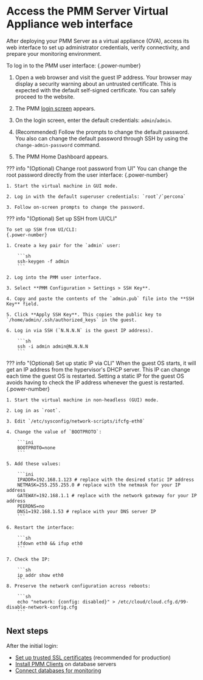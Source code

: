 # Access the PMM Server Virtual Appliance web interface

After deploying your PMM Server as a virtual appliance (OVA), access its web interface to set up administrator credentials, verify connectivity, and prepare your monitoring environment.

To log in to the PMM user interface:
{.power-number}

1. Open a web browser and visit the guest IP address. Your browser may display a security warning about an untrusted certificate. This is expected with the default self-signed certificate. You can safely proceed to the website.

2. The PMM [login screen](../../../../reference/ui/log_in.md) appears.

3. On the login screen, enter the default credentials: `admin`/`admin`.

4. (Recommended) Follow the prompts to change the default password. You also can change the default password through SSH by using the `change-admin-password` command.

5. The PMM Home Dashboard appears.

??? info "(Optional) Change root password from UI"
    You can change the root password directly from the user interface:
    {.power-number}

    1. Start the virtual machine in GUI mode.

    2. Log in with the default superuser credentials: `root`/`percona`

    3. Follow on-screen prompts to change the password.


??? info "(Optional) Set up SSH from UI/CLI"

    To set up SSH from UI/CLI:
    {.power-number}

    1. Create a key pair for the `admin` user:

        ```sh
        ssh-keygen -f admin
        ```

    2. Log into the PMM user interface.

    3. Select **PMM Configuration > Settings > SSH Key**.

    4. Copy and paste the contents of the `admin.pub` file into the **SSH Key** field.

    5. Click **Apply SSH Key**. This copies the public key to `/home/admin/.ssh/authorized_keys` in the guest.

    6. Log in via SSH (`N.N.N.N` is the guest IP address).

        ```sh
        ssh -i admin admin@N.N.N.N
        ```

??? info "(Optional) Set up static IP via CLI"
    When the guest OS starts, it will get an IP address from the hypervisor's DHCP server. This IP can change each time the guest OS is restarted. Setting a static IP for the guest OS avoids having to check the IP address whenever the guest is restarted.
    {.power-number}

    1. Start the virtual machine in non-headless (GUI) mode.

    2. Log in as `root`.

    3. Edit `/etc/sysconfig/network-scripts/ifcfg-eth0`

    4. Change the value of `BOOTPROTO`:

        ```ini
        BOOTPROTO=none
        ```

    5. Add these values:

        ```ini
        IPADDR=192.168.1.123 # replace with the desired static IP address
        NETMASK=255.255.255.0 # replace with the netmask for your IP address
        GATEWAY=192.168.1.1 # replace with the network gateway for your IP address
        PEERDNS=no
        DNS1=192.168.1.53 # replace with your DNS server IP
        ```

    6. Restart the interface:

        ```sh
        ifdown eth0 && ifup eth0
        ```

    7. Check the IP:

        ```sh
        ip addr show eth0
        ```
    8. Preserve the network configuration across reboots:

        ```sh
        echo "network: {config: disabled}" > /etc/cloud/cloud.cfg.d/99-disable-network-config.cfg
        ```

## Next steps

After the initial login:

- [Set up trusted SSL certificates](../../../../admin/security/ssl_encryption.md) (recommended for production)
- [Install PMM Clients](../../../install-pmm-client/index.md) on database servers
- [Connect databases for monitoring](../../../install-pmm-client/connect-database/index.md)